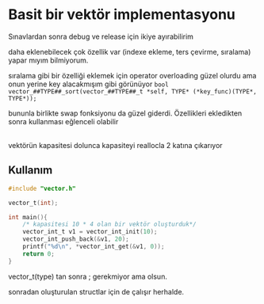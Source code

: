# Basit bir vektör implementasyonu
Sınavlardan sonra debug ve release için ikiye ayırabilirim
<br>

daha eklenebilecek çok özellik var (indexe ekleme, ters çevirme, sıralama) yapar mıyım bilmiyorum.

sıralama gibi bir özelliği eklemek için operator overloading güzel olurdu ama onun yerine key alacakmışım gibi görünüyor
`bool vector_##TYPE##_sort(vector_##TYPE##_t *self, TYPE* (*key_func)(TYPE*, TYPE*));`

bununla birlikte swap fonksiyonu da güzel giderdi. Özellikleri ekledikten sonra kullanması eğlenceli olabilir

<br>
vektörün kapasitesi dolunca kapasiteyi reallocla 2 katına çıkarıyor
<br>

## Kullanım
```c
#include "vector.h"

vector_t(int);

int main(){
    /* kapasitesi 10 * 4 olan bir vektör oluşturduk*/
    vector_int_t v1 = vector_int_init(10);
    vector_int_push_back(&v1, 20);
    printf("%d\n", *vector_int_get(&v1, 0));
    return 0;
}
```
vector_t(type) tan sonra ; gerekmiyor ama olsun.

sonradan oluşturulan structlar için de çalışır herhalde.







